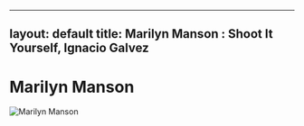 
---
layout: default
title: Marilyn Manson : Shoot It Yourself, Ignacio Galvez
---

# Marilyn Manson

![Marilyn Manson](http://assets.farmhouse.co/publishing/1-shoot-it-yourself/images/marilyn-manson-1.jpg)
